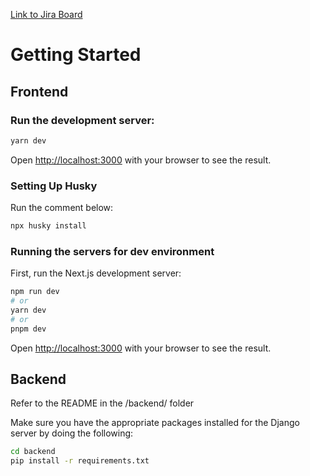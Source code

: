 [Link to Jira Board](https://ekgpro.atlassian.net/jira/software/projects/EKG/boards/1)

# Getting Started

## Frontend

### Run the development server:

```bash
yarn dev
```

Open [http://localhost:3000](http://localhost:3000) with your browser to see the result.

### Setting Up Husky

Run the comment below:

```bash
npx husky install
```

### Running the servers for dev environment

First, run the Next.js development server:

```bash
npm run dev
# or
yarn dev
# or
pnpm dev
```

Open [http://localhost:3000](http://localhost:3000) with your browser to see the result.

## Backend

Refer to the README in the /backend/ folder

Make sure you have the appropriate packages installed for the Django server by doing the following:

```bash
cd backend
pip install -r requirements.txt
```
